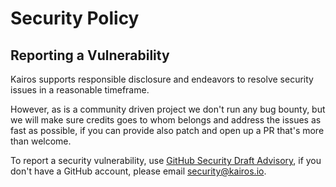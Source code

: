 # Security Policy

## Reporting a Vulnerability

Kairos supports responsible disclosure and endeavors to resolve security issues in a reasonable timeframe.

However, as is a community driven project we don't run any bug bounty, but we will make sure credits goes to whom belongs and address the issues as fast as possible, if you can provide also patch and open up a PR that's more than welcome.

To report a security vulnerability, use [GitHub Security Draft Advisory](https://github.com/kairos-io/kairos/security/advisories/new), if you don't have a GitHub account, please email security@kairos.io.
